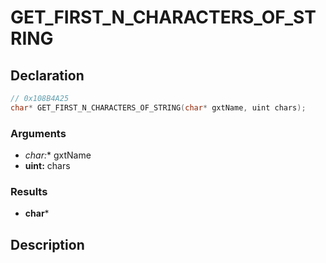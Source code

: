 # GET_FIRST_N_CHARACTERS_OF_STRING

## Declaration
```cpp
// 0x108B4A25
char* GET_FIRST_N_CHARACTERS_OF_STRING(char* gxtName, uint chars);
```

### Arguments
- **char*:** gxtName
- **uint:** chars

### Results
- **char***

## Description
